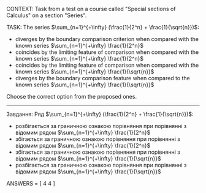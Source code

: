 CONTEXT: Task from a test on a course called "Special sections of Calculus" on a section "Series".

TASK:
The series $\sum_{n=1}^{+\infty} (\frac{1}{2^n} + \frac{1}{\sqrt{n}})$:

- diverges by the boundary comparison criterion when compared with the known series $\sum_{n=1}^{+\infty} \frac{1}{2^n}$
- coincides by the limiting feature of comparison when compared with the known series $\sum_{n=1}^{+\infty} \frac{1}{2^n}$
- coincides by the limiting feature of comparison when compared with the known series $\sum_{n=1}^{+\infty} \frac{1}{\sqrt{n}}$
- diverges by the boundary comparison feature when compared to the known series $\sum_{n=1}^{+\infty} \frac{1}{\sqrt{n}}$

Choose the correct option from the proposed ones.

---

Завдання:
Ряд $\sum_{n=1}^{+\infty} (\frac{1}{2^n} + \frac{1}{\sqrt{n}})$:

- розбігається за граничною ознакою порівняння при порівнянні з відомим рядом $\sum_{n=1}^{+\infty} \frac{1}{2^n}$
- збігається за граничною ознакою порівняння при порівнянні з відомим рядом $\sum_{n=1}^{+\infty} \frac{1}{2^n}$
- збігається за граничною ознакою порівняння при порівнянні з відомим рядом $\sum_{n=1}^{+\infty} \frac{1}{\sqrt{n}}$
- розбігається за граничною ознакою порівняння при порівнянні з відомим рядом $\sum_{n=1}^{+\infty} \frac{1}{\sqrt{n}}$

ANSWERS = [
4
4
]
